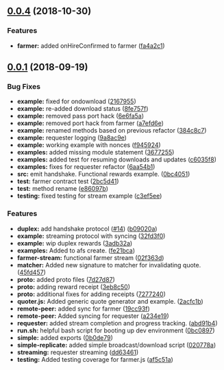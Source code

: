 <a name="0.0.4"></a>
## [0.0.4](https://github.com/littlstar/farming-protocol/compare/0.0.1...0.0.4) (2018-10-30)


### Features

* **farmer:** added onHireConfirmed to farmer ([fa4a2c1](https://github.com/littlstar/farming-protocol/commit/fa4a2c1))



<a name="0.0.1"></a>
## [0.0.1](https://github.com/littlstar/farming-protocol/compare/2acfc1b...0.0.1) (2018-09-19)


### Bug Fixes

* **example:** fixed for ondownload ([2167955](https://github.com/littlstar/farming-protocol/commit/2167955))
* **example:** re-added download status ([8fe757f](https://github.com/littlstar/farming-protocol/commit/8fe757f))
* **example:** removed pass port hack ([6e6fa5a](https://github.com/littlstar/farming-protocol/commit/6e6fa5a))
* **example:** removed port hack from farmer ([a7efd6e](https://github.com/littlstar/farming-protocol/commit/a7efd6e))
* **example:** renamed methods based on previous refactor ([384c8c7](https://github.com/littlstar/farming-protocol/commit/384c8c7))
* **example:** requester logging ([9a8ac9e](https://github.com/littlstar/farming-protocol/commit/9a8ac9e))
* **example:** working example with nonces ([f945924](https://github.com/littlstar/farming-protocol/commit/f945924))
* **examples:** added missing module statement ([3677255](https://github.com/littlstar/farming-protocol/commit/3677255))
* **examples:** added test for resuming downloads and updates ([c6035f8](https://github.com/littlstar/farming-protocol/commit/c6035f8))
* **examples:** fixes for requester refactor ([6aa54b1](https://github.com/littlstar/farming-protocol/commit/6aa54b1))
* **src:** emit handshake. Functional rewards example. ([0bc4051](https://github.com/littlstar/farming-protocol/commit/0bc4051))
* **test:** farmer contract test ([2bc5d41](https://github.com/littlstar/farming-protocol/commit/2bc5d41))
* **test:** method rename ([e86097b](https://github.com/littlstar/farming-protocol/commit/e86097b))
* **testing:** fixed testing for stream example ([c3ef5ee](https://github.com/littlstar/farming-protocol/commit/c3ef5ee))


### Features

* **duplex:** add handshake protocol ([#14](https://github.com/littlstar/farming-protocol/issues/14)) ([b09020a](https://github.com/littlstar/farming-protocol/commit/b09020a))
* **example:** streaming protocol with syncing ([32fd3f0](https://github.com/littlstar/farming-protocol/commit/32fd3f0))
* **example:** wip duplex rewards ([3adb32a](https://github.com/littlstar/farming-protocol/commit/3adb32a))
* **examples:** Added to afs create. ([fe21bca](https://github.com/littlstar/farming-protocol/commit/fe21bca))
* **farmer-stream:** functional farmer stream ([02f363d](https://github.com/littlstar/farming-protocol/commit/02f363d))
* **matcher:** Added new signature to matcher for invalidating quote. ([45fd457](https://github.com/littlstar/farming-protocol/commit/45fd457))
* **proto:** added proto files ([7d27d87](https://github.com/littlstar/farming-protocol/commit/7d27d87))
* **proto:** adding reward receipt ([3eb8c50](https://github.com/littlstar/farming-protocol/commit/3eb8c50))
* **proto:** additional fixes for adding receipts ([7277240](https://github.com/littlstar/farming-protocol/commit/7277240))
* **quoter.js:** Added generic quote generator and example. ([2acfc1b](https://github.com/littlstar/farming-protocol/commit/2acfc1b))
* **remote-peer:** added sync for farmer ([19cc93f](https://github.com/littlstar/farming-protocol/commit/19cc93f))
* **remote-peer:** Added syncing for requester ([a234e19](https://github.com/littlstar/farming-protocol/commit/a234e19))
* **requester:** added stream completion and progress tracking. ([abd91b4](https://github.com/littlstar/farming-protocol/commit/abd91b4))
* **run.sh:** helpful bash script for booting up dev environment ([0bc0897](https://github.com/littlstar/farming-protocol/commit/0bc0897))
* **simple:** added exports ([0b0de79](https://github.com/littlstar/farming-protocol/commit/0b0de79))
* **simple-replicate:** added simple broadcast/download script ([020778a](https://github.com/littlstar/farming-protocol/commit/020778a))
* **streaming:** requester streaming ([dd63461](https://github.com/littlstar/farming-protocol/commit/dd63461))
* **testing:** Added testing coverage for farmer.js ([af5c51a](https://github.com/littlstar/farming-protocol/commit/af5c51a))



